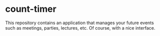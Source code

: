 # count-timer
This repository contains an application that manages your future events such as meetings, parties, lectures, etc. Of course, with a nice interface.
